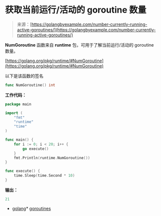 <!--yml

类别：未分类

日期：2024-10-13 06:09:42

-->

# 获取当前运行/活动的 goroutine 数量

> 来源：[https://golangbyexample.com/number-currently-running-active-goroutines/](https://golangbyexample.com/number-currently-running-active-goroutines/)

**NumGoroutine** 函数来自 **runtime** 包，可用于了解当前运行/活动的 goroutine 数量。

[https://golang.org/pkg/runtime/#NumGoroutine](https://golang.org/pkg/runtime/#NumGoroutine)

以下是该函数的签名

```go
func NumGoroutine() int
```

**工作代码：**

```go
package main

import (
    "fmt"
    "runtime"
    "time"
)

func main() {
    for i := 0; i < 20; i++ {
        go execute()
    }
    fmt.Println(runtime.NumGoroutine())
}

func execute() {
    time.Sleep(time.Second * 10)
}
```

**输出：**

```go
21
```

+   [golang](https://golangbyexample.com/tag/golang/)*   [goroutines](https://golangbyexample.com/tag/goroutines/)

